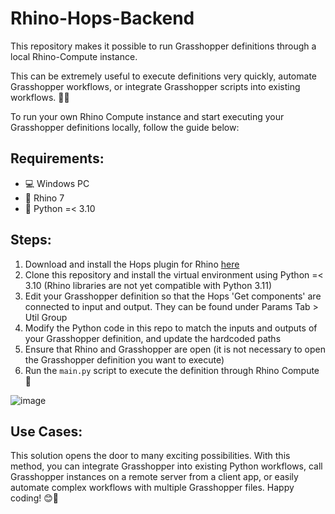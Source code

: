 # Rhino-Hops-Backend

This repository makes it possible to run Grasshopper definitions through a local Rhino-Compute instance. 

This can be extremely useful to execute definitions very quickly, automate Grasshopper workflows, or integrate Grasshopper scripts into existing workflows. 🚀🌱

To run your own Rhino Compute instance and start executing your Grasshopper definitions locally, follow the guide below: 

## Requirements:
- 💻 Windows PC
- 🦏 Rhino 7
- 🐍 Python =< 3.10

## Steps:
1. Download and install the Hops plugin for Rhino [here](https://developer.rhino3d.com/guides/compute/hops-component/) 
2. Clone this repository and install the virtual environment using Python =< 3.10 (Rhino libraries are not yet compatible with Python 3.11) 
3. Edit your Grasshopper definition so that the Hops 'Get components' are connected to input and output. They can be found under Params Tab > Util Group 
4. Modify the Python code in this repo to match the inputs and outputs of your Grasshopper definition, and update the hardcoded paths 
5. Ensure that Rhino and Grasshopper are open (it is not necessary to open the Grasshopper definition you want to execute) 
6. Run the `main.py` script to execute the definition through Rhino Compute 🚀

![image](https://github.com/yannickmacken/rhino-hops-backend/assets/93203883/e50cb5e6-502f-4246-b8a3-c15ad7e72e48)

## Use Cases:
This solution opens the door to many exciting possibilities. With this method, you can integrate Grasshopper into existing Python workflows, call Grasshopper instances on a remote server from a client app, or easily automate complex workflows with multiple Grasshopper files. Happy coding! 😊🎉
